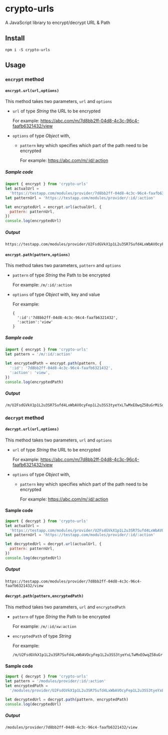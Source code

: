 # crypto-urls

A JavaScript library to encrypt/decrypt URL & Path

## Install

```
npm i -S crypto-urls
```

## Usage

### `encrypt` method

#### `encrypt.url(url,options)`


This method takes two parameters, `url` and `options`

- `url` of type _String_ the URL to be encrypted

  For example: https://abc.com/m/7d8bb2ff-04d8-4c3c-96c4-faafb6321432/view

- `options` of type _Object_ with,

  - `pattern` key which specifies which part of the path need to be encrypted

    For example: https://abc.com/m/:id/:action

##### Sample code

```js
import { encrypt } from 'crypto-urls'
let actualUrl =
  'https://testapp.com/modules/provider/7d8bb2ff-04d8-4c3c-96c4-faafb6321432/view'
let patternUrl = 'https://testapp.com/modules/provider/:id/:action'

let encryptedUrl = encrypt.url(actualUrl, {
  pattern: patternUrl,
})
console.log(encryptedUrl)
```

##### Output

```
https://testapp.com/modules/provider/U2FsdGVkX1p1L2u3SR7Sufd4LxWbAVOcyFep1L2u3SS3tyeYxLTwMxEOwqZ58uGrMiSovHbvfo8qJlaF75up1L2u3S5s1L2a3S4hpZ6DMBV2m5s1L2a3S4hge1Q2u3A4le1Q2u3A4l/U2FsdGVkX18CRp1L2u3S4CViJayssQ6IdkFiR2HEsgCaNY7Poe1Q2u3A4l
```

#### `encrypt.path(pattern,options)`

This method takes two parameters, `pattern` and `options`

- `pattern` of type _String_ the Path to be encrypted

  For example: `/m/:id/:action`

- `options` of type _Object_ with, key and value

  For example:

  ```
  {
    ':id':'7d8bb2ff-04d8-4c3c-96c4-faafb6321432',
    ':action':'view'
  }
  ```

##### Sample code

```js
import { encrypt } from 'crypto-urls'
let pattern = '/m/:id/:action'

let encryptedPath = encrypt.path(pattern, {
  ':id': '7d8bb2ff-04d8-4c3c-96c4-faafb6321432',
  ':action': 'view',
})
console.log(encryptedPath)
```

##### Output

```
/m/U2FsdGVkX1p1L2u3SR7Sufd4LxWbAVOcyFep1L2u3SS3tyeYxLTwMxEOwqZ58uGrMiSovHbvfo8qJlaF75up1L2u3S5s1L2a3S4hpZ6DMBV2m5s1L2a3S4hge1Q2u3A4le1Q2u3A4l/U2FsdGVkX18CRp1L2u3S4CViJayssQ6IdkFiR2HEsgCaNY7Poe1Q2u3A4l/
```

### `decrypt` method

#### `decrypt.url(url,options)`

This method takes two parameters, `url` and `options`

- `url` of type _String_ the URL to be encrypted

  For example: https://abc.com/m/7d8bb2ff-04d8-4c3c-96c4-faafb6321432/view

- `options` of type _Object_ with,

  - `pattern` key which specifies which part of the path need to be encrypted

    For example: https://abc.com/m/:id/:action

#### Sample code

```js
import { decrypt } from 'crypto-urls'
let actualUrl =
  'https://testapp.com/modules/provider/U2FsdGVkX1p1L2u3SR7Sufd4LxWbAVOcyFep1L2u3SS3tyeYxLTwMxEOwqZ58uGrMiSovHbvfo8qJlaF75up1L2u3S5s1L2a3S4hpZ6DMBV2m5s1L2a3S4hge1Q2u3A4le1Q2u3A4l/U2FsdGVkX18CRp1L2u3S4CViJayssQ6IdkFiR2HEsgCaNY7Poe1Q2u3A4l'
let patternUrl = 'https://testapp.com/modules/provider/:id/:action'

let decryptedUrl = decrypt.url(actualUrl, {
  pattern: patternUrl,
})
console.log(decryptedUrl)
```

##### Output

```
https://testapp.com/modules/provider/7d8bb2ff-04d8-4c3c-96c4-faafb6321432/view
```

#### `decrypt.path(pattern,encryptedPath)`

This method takes two parameters, `url` and `encryptedPath`

- `pattern` of type _String_ the Path to be encrypted

  For example: `/m/:id/xw:action`

- `encryptedPath` of type _String_ 

  For example: 
  ```
  /m/U2FsdGVkX1p1L2u3SR7Sufd4LxWbAVOcyFep1L2u3SS3tyeYxLTwMxEOwqZ58uGrMiSovHbvfo8qJlaF75up1L2u3S5s1L2a3S4hpZ6DMBV2m5s1L2a3S4hge1Q2u3A4le1Q2u3A4l/U2FsdGVkX18CRp1L2u3S4CViJayssQ6IdkFiR2HEsgCaNY7Poe1Q2u3A4l/
  ```

#### Sample code

```js
import { decrypt } from 'crypto-urls'
let pattern = '/modules/provider/:id/:action'
let encryptedPath =
  '/modules/provider/U2FsdGVkX1p1L2u3SR7Sufd4LxWbAVOcyFep1L2u3SS3tyeYxLTwMxEOwqZ58uGrMiSovHbvfo8qJlaF75up1L2u3S5s1L2a3S4hpZ6DMBV2m5s1L2a3S4hge1Q2u3A4le1Q2u3A4l/U2FsdGVkX18CRp1L2u3S4CViJayssQ6IdkFiR2HEsgCaNY7Poe1Q2u3A4l'

let decryptedUrl = decrypt.path(pattern, encryptedPath)
console.log(decryptedUrl)
```

##### Output

```
/modules/provider/7d8bb2ff-04d8-4c3c-96c4-faafb6321432/view
```

